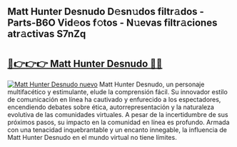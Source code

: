 ## Matt Hunter Desnudo D𝚎sn𝚞dos filtr𝚊dos - Parts-B6O Vid𝚎os f𝚘tos - N𝚞evas filtr𝚊ciones atr𝚊ctivas S7nZq

# <h2><a href="http://mb1qlo.tromn.icu/?c=Matt+Hunter+Desnudo">🔗👉👉👉 Matt Hunter Desnudo 🔗🔗</a></h2>

[![Matt Hunter Desnudo nuevo](https://i.imgur.com/pEAQMta.gif)](http://mb1qlo.tromn.icu/?c=Matt+Hunter+Desnudo)
Matt Hunter Desnudo, un personaje multifacético y estimulante, elude la comprensión fácil. Su innovador estilo de comunicación en línea ha cautivado y enfurecido a los espectadores, encendiendo debates sobre ética, autorrepresentación y la naturaleza evolutiva de las comunidades virtuales. A pesar de la incertidumbre de sus próximos pasos, su impacto en la comunidad en línea es profundo. Armada con una tenacidad inquebrantable y un encanto innegable, la influencia de Matt Hunter Desnudo en el mundo virtual no tiene límites.
